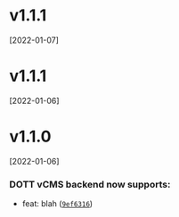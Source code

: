 # v1.1.1
[2022-01-07]

# v1.1.1
[2022-01-06]

# v1.1.0
[2022-01-06]

### DOTT vCMS backend now supports:

* feat: blah ([`9ef6316`]())
